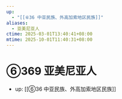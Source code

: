 ```yaml
---
up:
  - "[[⑥36 中亚民族、外高加索地区民族]]"
aliases:
  - 亚美尼亚人
ctime: 2025-03-01T13:40:41+08:00
mtime: 2025-10-01T11:40:31+08:00
---
```


# ⑥369 亚美尼亚人

- up: [[⑥36 中亚民族、外高加索地区民族]]
